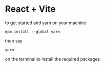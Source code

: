 # React + Vite

to get started add yarn on your machine

```
npm install --global yarn
```

then say 
```
yarn
```
on the terminal to install the required packages